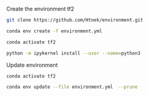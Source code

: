 Create the environment tf2
```bash
git clone https://github.com/Htnek/environment.git
```
```bash
conda env create -f environment.yml
```
```bash
conda activate tf2
```
```bash
python -m ipykernel install --user --name=python3
```
Update environment
```bash
conda activate tf2
```
```bash
conda env update --file environment.yml  --prune
```
